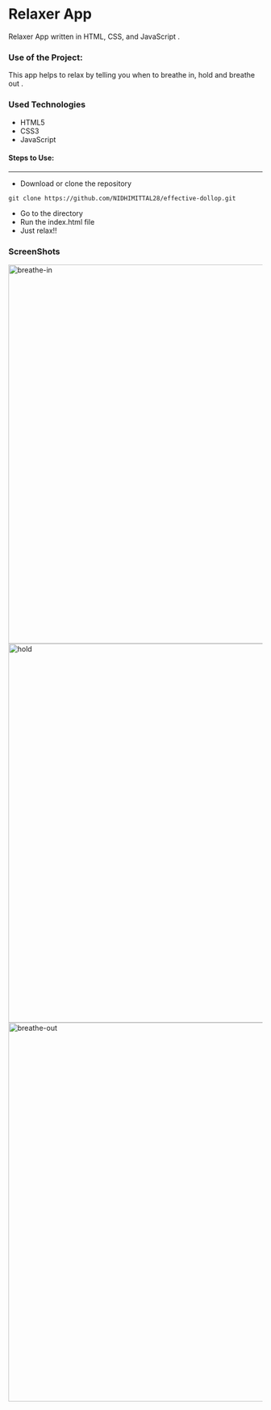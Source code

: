 <h1>Relaxer App</h1>

<p>Relaxer App written in HTML, CSS, and JavaScript .</p>

### Use of the Project:

<p>This app helps to relax by telling you when to breathe in, hold and breathe out .</p>

<h3>Used Technologies</h3>
<ul>
  <li>HTML5</li>
  <li>CSS3</li>
  <li>JavaScript</li>
</ul>

#### Steps to Use:

---

- Download or clone the repository

```
git clone https://github.com/NIDHIMITTAL28/effective-dollop.git
```

- Go to the directory
- Run the index.html file
- Just relax!!

<h3> ScreenShots </h3> 

<img width="750" alt="breathe-in" src="https://user-images.githubusercontent.com/63009472/126199968-7acb328d-4d15-4134-bb5f-3d11a8e57438.png">

<br>

<img width="750" alt="hold" src="https://user-images.githubusercontent.com/63009472/126199455-b6ff56f5-f9a3-4ec6-a50e-c60957802894.png">

<br>

<img width="750" alt="breathe-out" src="https://user-images.githubusercontent.com/63009472/126199414-4adc04b6-c699-4fc9-8259-50ea18d223b0.png">

<br>


